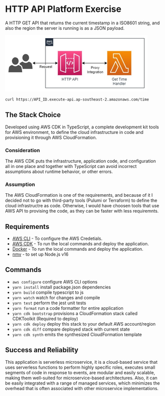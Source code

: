 # HTTP API Platform Exercise

A HTTP GET API that returns the current timestamp in a ISO8601 string, and also
the region the server is running is as a JSON payload.

![HTTP API Diagram](/docs/http-api-diagram.jpg)

```bash
curl https://API_ID.execute-api.ap-southeast-2.amazonaws.com/time
```

## The Stack Choice

Developed using AWS CDK in TypeScript, a complete development kit tools for AWS
environment, to define the cloud infrastructure in code and provisioning it
through AWS CloudFormation.

### Consideration

The AWS CDK puts the infrastructure, application code, and configuration all in
one place and together with TypeScript can avoid incorrect assumptions about
runtime behavior, or other errors.

### Assumption

The AWS CloudFormation is one of the requirements, and because of it I decided
not to go with third-party tools (Pulumi or Terraform) to define the cloud
infrastructre as code. Otherwise, I would have choosen tools that use AWS API to
provising the code, as they can be faster with less requiremnts.

## Requirements

- [AWS CLI](https://aws.amazon.com/cli/) - To configure the AWS Credetials.
- [AWS CDK](https://aws.amazon.com/getting-started/guides/setup-cdk/) - To run
  the local commands and deploy the application.
- [Docker](https://docs.docker.com/get-docker/) - To run the local commands and
  deploy the application.
- [nmv](https://github.com/nvm-sh/nvm#installing-and-updating) - to set up
  Node.js v16

## Commands

- `aws configure` configure AWS CLI options
- `yarn install` install package.json dependencies
- `yarn build` compile typescript to js
- `yarn watch` watch for changes and compile
- `yarn test` perform the jest unit tests
- `yarn format` run a code formatter for entire application
- `yarn cdk bootstrap` provisions a CloudFormation stack called CDKToolkit
  (Required to deploy)
- `yarn cdk deploy` deploy this stack to your default AWS account/region
- `yarn cdk diff` compare deployed stack with current state
- `yarn cdk synth` emits the synthesized CloudFormation template

## Success and Reliability

This application is serverless microservice, it is a cloud-based service that
uses serverless functions to perform highly specific roles, executes small
segments of code in response to events, are modular and easily scalable, making
them well-suited for microservice-based architectures. Also, it can be easily
integrated with a range of managed services, which minimizes the overhead that
is often associated with other microservice implementations.
